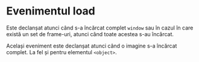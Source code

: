 # Evenimentul load

Este declanșat atunci când s-a încărcat complet `window` sau în cazul în care există un set de frame-uri, atunci când toate acestea s-au încărcat.

Același eveniment este declanșat atunci când o imagine s-a încărcat complet. La fel și pentru elementul `<object>`.
